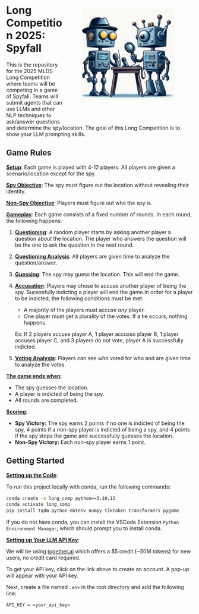 <img src="media/readme_image.jpg" alt="spyfall" width="250" align="right" style="padding: 50px;"/>

# Long Competition 2025: Spyfall

This is the repository for the 2025 MLDS Long Competition where teams will be competing in a game of Spyfall. Teams will submit agents that can use LLMs and other NLP techniques to ask/answer questions and determine the spy/location. The goal of this Long Competition is to show your LLM prompting skills.

## Game Rules

**<u>Setup</u>**: Each game is played with 4-12 players. All players are given a scenario/location except for the spy.

**<u>Spy Objective</u>**: The spy must figure out the location without revealing their identity.

**<u>Non-Spy Objective</u>**: Players must figure out who the spy is.

**<u>Gameplay</u>**: Each game consists of a fixed number of rounds. In each round, the following happens:

1. **<u>Questioning</u>**: A random player starts by asking another player a question about the location. The player who answers the question will be the one to ask the question in the next round.
2. **<u>Questioning Analysis</u>**: All players are given time to analyze the question/answer.
3. **<u>Guessing</u>**: The spy may guess the location. This will end the game.
4. **<u>Accusation</u>**: Players may chose to accuse another player of being the spy. Sucessfully indicting a player will end the game.In order for a player to be indicted, the following conditions must be met:
   * A majority of the players must accuse *any* player.
   * One player must get a plurality of the votes. If a tie occurs, nothing happens.

   Ex: If 2 players accuse player A, 1 player accuses player B, 1 player accuses player C, and 3 players do not vote, player A is successfully indicted.

5. **<u>Voting Analysis</u>**: Players can see who voted for who and are given time to analyze the votes.

**<u>The game ends when</u>**:

* The spy guesses the location.
* A player is indicted of being the spy.
* All rounds are completed.

**<u>Scoring</u>**:

* **Spy Victory:** The spy earns 2 points if no one is indicted of being the spy, 4 points if a non-spy player is indicted of being a spy, and 4 points if the spy stops the game and successfully guesses the location.
* **Non-Spy Victory:** Each non-spy player earns 1 point.

## Getting Started

**<u>Setting up the Code</u>**:

To run this project locally with conda, run the following commands:

``` bash
conda create -n long_comp python==3.10.13
conda activate long_comp
pip install tqdm python-dotenv numpy tiktoken transformers pygame
```

If you do not have conda, you can install the VSCode Extension `Python Environment Manager`, which should prompt you to install conda.

**<u>Setting up Your LLM API Key</u>**:

We will be using [together.ai](https://api.together.ai) which offers a $5 credit (~50M tokens) for new users, no credit card required.

To get your API key, click on the link above to create an account. A pop-up will appear with your API key.

Next, create a file named `.env` in the root directory and add the following line:

``` text
API_KEY = <your_api_key>
```

